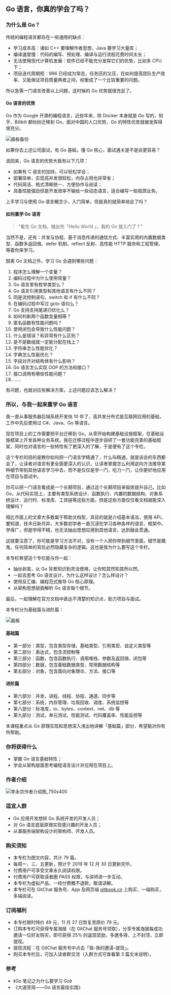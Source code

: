 ## Go 语言，你真的学会了吗？

### 为什么是 Go？

传统的编程语言都存在一些通用的缺点：

  * 学习成本高：诸如 C++ 要理解作者思想，Java 要学习大量库；
  * 编译速度慢：代码的编写、预处理、编译与运行流程花费时间太长；
  * 无法使用现代计算机发展：软件已经不能充分发挥它们的优势，比如多 CPU 下；
  * 项目迭代周期短：996 已经成为常态，任务压的又压，在如何提高团队生产效率、又能保证项目质量两者之间，权衡成了一个比较重要的问题。

所以急需一门语言改善以上问题，这时候的 Go 优势就很充足了。

#### Go 语言的优势

Go 作为 Google 开源的编程语言，近些年来，除 Docker 本身就是 Go 写的，知乎、Bilibili 都纷纷迁移到
Go，面对中国的人口优势，Go 的特性优势就被发挥得很充分。

![画板备份](https://images.gitbook.cn/15742317608583)

如果你去上述公司面试，有 Go 基础，懂 Go 核心，面试通关是不是会更容易？

说回来，Go 语言的优势大抵有以下几项：

  * 如果有 C 语言的加持，可以轻松学会；
  * 部署简单，实现高并发很轻松，内存占用也非常省；
  * 代码简洁、格式清晰统一、方便协作与阅读；
  * 具备性能强劲但是开发效率不输给一些动态语言，适合编写一些瓶颈业务。

上手学习与使用 Go 语言概念少，入门简单，但是真的就简单地会了吗？

#### 如何重学 Go 语言

> “看完 Go 文档，输出完「Hello World 」，我的 Go 就入门了？”

当然不是，还有：并发与协程、基于消息传递的通信方式、丰富实用的内置数据类型、函数多返回值、defer 机制、reflect 反射、高性能 HTTP
服务和工程管理，等着你来学习。

脱离 Go 文档之外，学习 Go 会遇到哪些问题：

  1. 程序怎么理解一个变量？
  2. 编码过程中为什么使用常量？
  3. Go 语言里有枚举类型么？
  4. Go 语言引用类型和其他语言有什么不同？
  5. 同是流控制语句，switch 和 if 有什么不同？
  6. 在编码过程中写过 goto 语句么？
  7. Go 支持支持尾递归优化么？
  8. 如何判断两个函数变量相等？
  9. 匿名函数有性能问题吗？
  10. 使用闭包会导致什么性能问题？
  11. 什么是错误？和异常有什么区别？
  12. 是不是数组就一定能分配在栈上？
  13. 字符串怎么性能优化？
  14. 字典怎么性能优化？
  15. 字段对齐对结构体有什么影响？
  16. Go 语言怎么实现 OOP 的方法和接口？
  17. 接口调用有哪些性能问题？
  18. ......

有问题，也就对应有解决方案，上述问题应该怎么解决？

### 所以，与我一起来重学 Go 语言

我一直从事服务器后端系统开发快 10 年了，高并发分布式是互联网应用的基础，工作中先后使用过 C#、Java、Go 等语言。

现在项目上的工作需要把平台迁移到
Go，从零开始构建基础设施框架，在基础设施框架上开发各种业务系统。我在迁移过程中逐步自研了一套功能完善的基础框架，同时也对语言的一些特性有了更深入的了解，于是便有了这个专栏。

这个专栏的目的是教你如何把一门语言学精通了，什么叫精通，就是该会的东西都会了，让读者对语言有更全面更深入的认识，让读者掌握怎么利用逆向方法推导某种细节带到其他语言学习中去，而不是仅仅是学一门，吃力一门，让你更好地应用在项目与面试中。

你可以把一门语言看成是一个长期项目，通过这个长期项目来锻炼提升自己。比如
Go，从代码实现上，主要有类型系统设计、函数执行、内置的数据结构、对象系统设计、运行时、标准库、工具链等这些方面，但是这些方面仅仅看文档就能深入理解吗？

相比市面上的文章大多数属于帮助文档型，其目的就是介绍基本语法，使用 API。
要知道，技术日新月异，大多数初学者一直沉浸在学习各种各样的语言、框架中。学得广，但是学得不精，也无法抽出思想应用到其他语言，达到融会贯通。

这就要注意了，你可能是学习方法不对，没有一个人把你带到细节里面，细节是魔鬼，任何简单的背后必然隐藏复杂的逻辑。这也是我为什么要写这个专栏。

本专栏希望这个专栏能与你一起：

  * 抽丝剥茧，从 Go 背景知识到灵活使用，让你知其然知其所以然。
  * 一起去思考 Go 语言设计，为什么这样设计？怎么样设计？
  * 使用反汇编、编程范式推导 Go 核心原理。
  * 从架构思想层面解析 Go 语言每个细节。

最后，一起理解在官方文档中表达不清楚的知识点，助力项目与面试。

本专栏分为基础篇与进阶篇：

![画板](https://images.gitbook.cn/15742244451218)

#### 基础篇

  * 第一部分：类型，包含类型存储、基础类型、引用类型、自定义类型等
  * 第二部分：表达式，包含流控制等
  * 第三部分：函数，包含函数执行、调用堆栈、参数及返回值、闭包等
  * 第四部分：数据，包含基础数据类型、常用数据结构等
  * 第五部分：对象，包含面向对象理论、方法、接口等

#### 进阶篇

  * 第六部分：并发，进程、线程、协程、通道、同步等
  * 第七部分：系统，内存管理、垃圾回收、调度、系统监控等
  * 第八部分：标准库，io、bytes、context、net、db 等
  * 第九部分：测试，单元测试、性能测试、代码覆盖率、性能监控等

本课程重点从 Go 原理实现和思想深入浅出地讲解「基础篇」部分，希望能对你有所帮助。

### 你将获得什么

  * 掌握 Go 语言基础特性；
  * 学会从架构层面思考编程语言设计并应用在项目上。

### 作者介绍

![李永京作者介绍图_750x400](https://images.gitbook.cn/15742317608610)

### 适宜人群

  * Go 应用开发想转 Go 系统开发的开发人员；
  * 对 Go 语言底层原理实现感兴趣的开发人员；
  * 从事服务端架构设计的架构师、开发人员。

### 购买须知

  * 本专栏为图文内容，共计 79 篇。
  * 每周一、三、五更新，预计于 2019 年 12 月 30 日更新完毕。
  * 付费用户可享受文章永久阅读权限。
  * 付费用户可获取读者圈 PASS 权限，与讲师进一步互动。
  * 本专栏为虚拟产品，一经付费概不退款，敬请谅解。
  * 本专栏可在 GitChat 服务号、App 及网页端 [gitbook.cn](https://gitbook.cn) 上购买，一端购买，多端阅读。

### 订阅福利

  * 本专栏限时特价 49 元，11 月 27 日恢复至原价 79 元。
  * 订购本专栏可获得专属海报（在 GitChat 服务号领取），分享专属海报每成功邀请一位好友购买，即可获得 25% 的返现奖励，多邀多得，上不封顶，立即提现。
  * 提现流程：在 GitChat 服务号中点击「我-我的邀请-提现」。
  * 购买本专栏后，可加入读者群交流（入群方式可查看第 3 篇文末说明）。

### 参考

  * 《Go 笔记之为什么要学习 Go》 
  * 《大道至简——Go 语言最佳实践》

